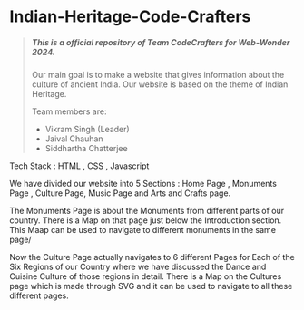 
# Indian-Heritage-Code-Crafters
> ##### This is a official repository of Team CodeCrafters for Web-Wonder 2024.
> Our main goal is to make a website that gives information about the culture of ancient India. Our website is based on the theme of Indian Heritage.
> 
> Team members are:
>   - Vikram Singh (Leader)
>   - Jaival Chauhan
>   - Siddhartha Chatterjee

Tech Stack : HTML , CSS , Javascript

We have divided our website into 5 Sections : Home Page , Monuments Page , Culture Page, Music Page and Arts and Crafts page.

The Monuments Page is about the Monuments from different parts of our country. There is a Map on that page just below the Introduction section. This Maap can be used to navigate to different monuments in the same page/

Now the Culture Page actually navigates to 6 different Pages for Each of the Six Regions of our Country where we have discussed the Dance and Cuisine Culture of those regions in detail.
There is a Map on the Cultures page which is made through SVG and it can be used to navigate to all these different pages.

